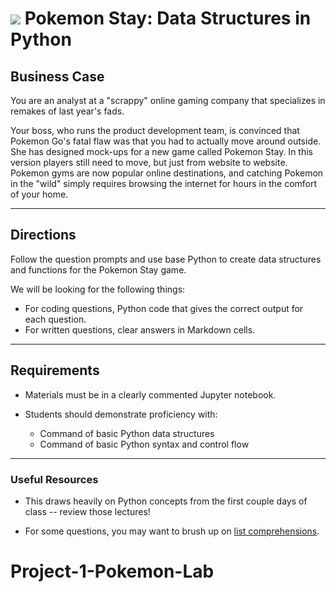 # ![](https://ga-dash.s3.amazonaws.com/production/assets/logo-9f88ae6c9c3871690e33280fcf557f33.png) Pokemon Stay: Data Structures in Python

## Business Case

You are an analyst at a "scrappy" online gaming company that specializes in remakes of last year's fads.

Your boss, who runs the product development team, is convinced that Pokemon Go's fatal flaw was that you had to actually move around outside. She has designed mock-ups for a new game called Pokemon Stay. In this version players still need to move, but just from website to website. Pokemon gyms are now popular online destinations, and catching Pokemon in the "wild" simply requires browsing the internet for hours in the comfort of your home.

---

## Directions

Follow the question prompts and use base Python to create data structures and functions for the Pokemon Stay game.

We will be looking for the following things:

- For coding questions, Python code that gives the correct output for each question.
- For written questions, clear answers in Markdown cells.

---

## Requirements

- Materials must be in a clearly commented Jupyter notebook.
- Students should demonstrate proficiency with:

  - Command of basic Python data structures
  - Command of basic Python syntax and control flow

---

### Useful Resources

- This draws heavily on Python concepts from the first couple days of class -- review those lectures!

- For some questions, you may want to brush up on [list comprehensions](http://treyhunner.com/2015/12/python-list-comprehensions-now-in-color/).
# Project-1-Pokemon-Lab
